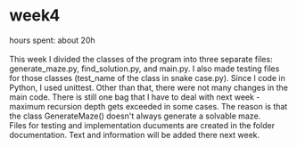 # week4
hours spent: about 20h <br/>
<br/>
This week I divided the classes of the program into three separate files: generate_maze.py, find_solution.py, and main.py.  I also made testing files for those classes (test_name of the class in snake case.py). Since I code in Python, I used unittest. Other than that, there were not many changes in the main code. There is still one bag that I have to deal with next week - maximum recursion depth gets exceeded in some cases. The reason is that the class GenerateMaze() doesn't always generate a solvable maze. <br/>
Files for testing and implementation ducuments are created in the folder documentation. Text and information will be added there next week. 
